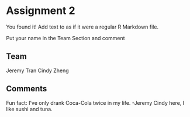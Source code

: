 # Assignment 2

You found it!  Add text to as if it were a regular R Markdown file.

Put your name in the Team Section and comment

## Team
Jeremy Tran
Cindy Zheng


## Comments
Fun fact: I've only drank Coca-Cola twice in my life. -Jeremy
Cindy here, I like sushi and tuna.
